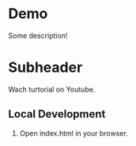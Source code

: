 # Demo

Some description!

# Subheader

Wach turtorial on Youtube.

## Local Development

1. Open index.html in  your browser.
